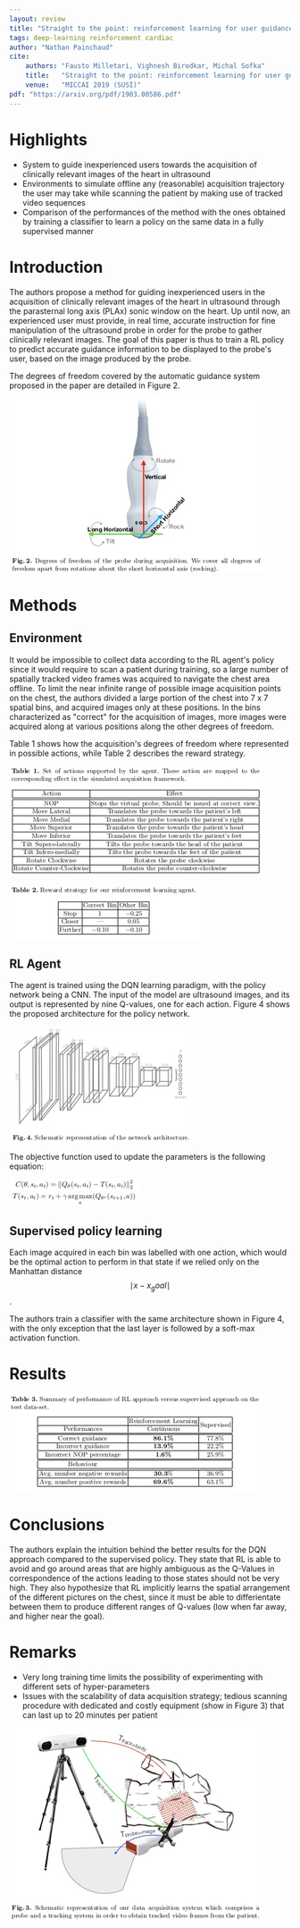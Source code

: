 ```yaml
---
layout: review
title: "Straight to the point: reinforcement learning for user guidance in ultrasound"
tags: deep-learning reinforcement cardiac
author: "Nathan Painchaud"
cite:
    authors: "Fausto Milletari, Vighnesh Birodkar, Michal Sofka"
    title:   "Straight to the point: reinforcement learning for user guidance in ultrasound"
    venue:   "MICCAI 2019 (SUSI)"
pdf: "https://arxiv.org/pdf/1903.00586.pdf"
---
```



# Highlights
- System to guide inexperienced users towards the acquisition of clinically relevant images of the heart in ultrasound
- Environments to simulate offline any (reasonable) acquisition trajectory the user may take while scanning the patient
  by making use of tracked video sequences
- Comparison of the performances of the method with the ones obtained by training a classifier to learn a policy on the
  same data in a fully supervised manner


# Introduction
The authors propose a method for guiding inexperienced users in the acquisition of clinically relevant images of the
heart in ultrasound through the parasternal long axis (PLAx) sonic window on the heart. Up until now, an experienced
user must provide, in real time, accurate instruction for fine manipulation of the ultrasound probe in order for the
probe to gather clinically relevant images. The goal of this paper is thus to train a RL policy to predict accurate
guidance information to be displayed to the probe's user, based on the image produced by the probe.

The degrees of freedom covered by the automatic guidance system proposed in the paper are detailed in Figure 2.

![](/article/images/StraightToThePoint/figure2.jpg)


# Methods

## Environment
It would be impossible to collect data according to the RL agent's policy since it would require to scan a patient
during training, so a large number of spatially tracked video frames was acquired to navigate the chest area offline.
To limit the near infinite range of possible image acquisition points on the chest, the authors divided a large portion
of the chest into 7 x 7 spatial bins, and acquired images only at these positions. In the bins characterized as
"correct" for the acquisition of images, more images were acquired along at various positions along the other degrees
of freedom.

Table 1 shows how the acquisition's degrees of freedom where represented in possible actions, while Table 2 describes
the reward strategy.

![](/article/images/StraightToThePoint/table1.jpg)

![](/article/images/StraightToThePoint/table2.jpg)

## RL Agent
The agent is trained using the DQN learning paradigm, with the policy network being a CNN. The input of the model are
ultrasound images, and its output is represented by nine Q-values, one for each action. Figure 4 shows the proposed
architecture for the policy network.

![](/article/images/StraightToThePoint/figure4.jpg)

The objective function used to update the parameters is the following equation:

![](/article/images/StraightToThePoint/equation1.jpg)

## Supervised policy learning
Each image acquired in each bin was labelled with one action, which would be the optimal action to perform in that
state if we relied only on the Manhattan distance $$\mid x - x_goal \mid$$.

The authors train a classifier with the same architecture shown in Figure 4, with the only exception that the last
layer is followed by a soft-max activation function.


# Results

![](/article/images/StraightToThePoint/table3.jpg)


# Conclusions
The authors explain the intuition behind the better results for the DQN approach compared to the supervised policy.
They state that RL is able to avoid and go around areas that are highly ambiguous as the Q-Values in correspondence of
the actions leading to those states should not be very high. They also hypothesize that RL implicitly learns the
spatial arrangement of the different pictures on the chest, since it must be able to differientate between them to
produce different ranges of Q-values (low when far away, and higher near the goal).


# Remarks
- Very long training time limits the possibility of experimenting with different sets of hyper-parameters
- Issues with the scalability of data acquisition strategy; tedious scanning procedure with dedicated and costly
  equipment (show in Figure 3) that can last up to 20 minutes per patient

![](/article/images/StraightToThePoint/figure3.jpg)

